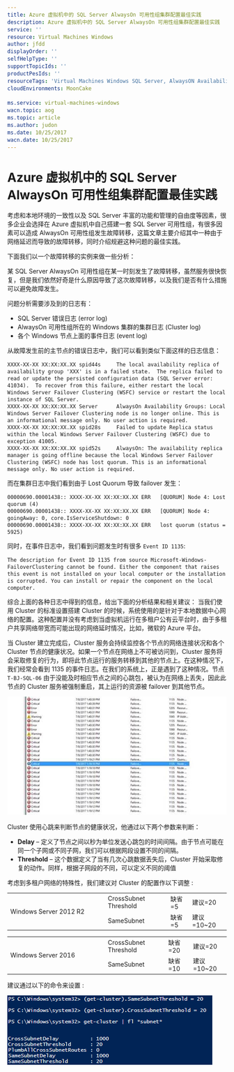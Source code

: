```yaml
---
title: Azure 虚拟机中的 SQL Server AlwaysOn 可用性组集群配置最佳实践
description: Azure 虚拟机中的 SQL Server AlwaysOn 可用性组集群配置最佳实践
service: ''
resource: Virtual Machines Windows
author: jfdd
displayOrder: ''
selfHelpType: ''
supportTopicIds: ''
productPesIds: ''
resourceTags: 'Virtual Machines Windows SQL Server, AlwaysON Availability Groups'
cloudEnvironments: MoonCake

ms.service: virtual-machines-windows
wacn.topic: aog
ms.topic: article
ms.author: judon
ms.date: 10/25/2017
wacn.date: 10/25/2017
---
```


# Azure 虚拟机中的 SQL Server AlwaysOn 可用性组集群配置最佳实践

考虑和本地环境的一致性以及 SQL Server 丰富的功能和管理的自由度等因素，很多企业会选择在 Azure 虚拟机中自己搭建一套 SQL Server 可用性组，有很多因素可以造成 AlwaysOn 可用性组发生故障转移，这篇文章主要介绍其中一种由于网络延迟而导致的故障转移，同时介绍规避这种问题的最佳实践。

下面我们以一个故障转移的实例来做一些分析：

某 SQL Server AlwaysOn 可用性组在某一时刻发生了故障转移，虽然服务很快恢复，但是我们依然好奇是什么原因导致了这次故障转移，以及我们是否有什么措施可以避免故障发生。

问题分析需要涉及到的日志有：

* SQL Server 错误日志 (error log)
* AlwaysOn 可用性组所在的 Windows 集群的集群日志 (Cluster log)
* 各个 Windows 节点上面的事件日志 (event log)

从故障发生前的主节点的错误日志中，我们可以看到类似下面这样的日志信息：

```
XXXX-XX-XX XX:XX:XX.XX spid44s     The local availability replica of availability group 'XXX' is in a failed state.  The replica failed to read or update the persisted configuration data (SQL Server error: 41034).  To recover from this failure, either restart the local Windows Server Failover Clustering (WSFC) service or restart the local instance of SQL Server.
XXXX-XX-XX XX:XX:XX.XX Server      AlwaysOn Availability Groups: Local Windows Server Failover Clustering node is no longer online. This is an informational message only. No user action is required.
XXXX-XX-XX XX:XX:XX.XX spid28s     Failed to update Replica status within the local Windows Server Failover Clustering (WSFC) due to exception 41005.
XXXX-XX-XX XX:XX:XX.XX spid52s     AlwaysOn: The availability replica manager is going offline because the local Windows Server Failover Clustering (WSFC) node has lost quorum. This is an informational message only. No user action is required.
```

而在集群日志中我们看到由于 Lost Quorum 导致 failover 发生：

```
00000690.00001438:: XXXX-XX-XX XX:XX:XX.XX ERR   [QUORUM] Node 4: Lost quorum (4)
00000690.00001438:: XXXX-XX-XX XX:XX:XX.XX ERR   [QUORUM] Node 4: goingAway: 0, core.IsServiceShutdown: 0
00000690.00001438:: XXXX-XX-XX XX:XX:XX.XX ERR   lost quorum (status = 5925)
```

同时，在事件日志中，我们看到问题发生时有很多 `Event ID 1135`:

```
The description for Event ID 1135 from source Microsoft-Windows-FailoverClustering cannot be found. Either the component that raises this event is not installed on your local computer or the installation is corrupted. You can install or repair the component on the local computer.
```

综合上面的各种日志中得到的信息，给出下面的分析结果和相关建议：
当我们使用 Cluster 的标准设置搭建 Cluster 的时候，系统使用的是针对于本地数据中心网络的配置。这种配置并没有考虑到当虚拟机运行在多租户公有云平台时，由于多租户共享网络带宽而可能出现的网络延时情况，比如，微软的 Azure 平台。

当 Cluster 建立完成后，Cluster 服务会持续监控各个节点的网络连接状况和各个 Cluster 节点的健康状况。如果一个节点在网络上不可被访问到，Cluster 服务将会采取修复的行为，即将此节点运行的服务转移到其他的节点上。在这种情况下，我们经常会看到 1135 的事件日志。在我们的系统上，正是遇到了这种情况。节点 `T-BJ-SQL-06` 由于没能及时相应节点之间的心跳包，被认为在网络上丢失，因此此节点的 Cluster 服务被强制重启，其上运行的资源被 failover 到其他节点。

![01](media/aog-virtual-machines-windows-sql-alwayson-availability-groups/01.png)

Cluster 使用心跳来判断节点的健康状况，他通过以下两个参数来判断：

* **Delay** – 定义了节点之间以秒为单位发送心跳包的时间间隔。由于节点可能在同一个子网或不同子网，我们可以根据网段设置不同的间隔。
* **Threshold** – 这个数据定义了当有几次心跳数据丢失后，Cluster 开始采取修复的动作。同样，根据子网段的不同，可以定义不同的阈值

考虑到多租户网络的特殊性，我们建议对 Cluster 的配置作以下调整 :

<table>
    <tr>
        <td rowspan="2" width="210">Windows Server 2012 R2</td>
        <td>CrossSubnet Threshold</td>
        <td>缺省=5</td>
        <td>建议=20</td>
    </tr>
    <tr>
        <td>SameSubnet</td>
        <td>缺省=5</td>
        <td>建议=10~20</td>
    </tr>
</table>

<table>
    <tr>
        <td rowspan="2" width="210">Windows Server 2016</td>
        <td>CrossSubnet Threshold</td>
        <td>缺省=20</td>
        <td>建议=20</td>
    </tr>
    <tr>
        <td>SameSubnet</td>
        <td>缺省=10</td>
        <td>建议=10~20</td>
    </tr>
</table>

建议通过以下的命令来设置 :

![02](media/aog-virtual-machines-windows-sql-alwayson-availability-groups/02.png)